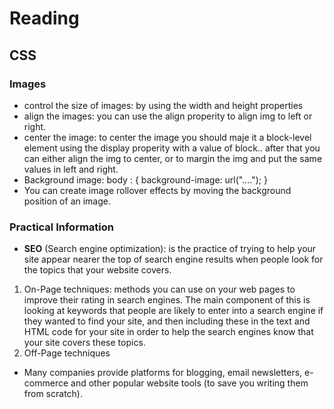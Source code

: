 # Reading
## CSS
### Images
* control the size of images: by using the width and height properties
* align the images: you can use the align properity to align img to left or right.
*  center the image: to center the image you should maje it a block-level element using the display properity with a value of block.. after that you can either align the img to center, or to margin the img and put the same values in left and right.
* Background image: body : { background-image: url("....");  }
* You can create image rollover effects by moving the
background position of an image.


### Practical Information
* **SEO** (Search engine optimization):  is the practice of trying
to help your site appear nearer
the top of search engine results
when people look for the topics
that your website covers. 
1. On-Page techniques: methods you can use on your
web pages to improve their
rating in search engines.
The main component of this is
looking at keywords that people
are likely to enter into a search
engine if they wanted to find
your site, and then including
these in the text and HTML code
for your site in order to help the
search engines know that your
site covers these topics.
2. Off-Page techniques
 * Many companies provide platforms for blogging, email
newsletters, e-commerce and other popular website
tools (to save you writing them from scratch).